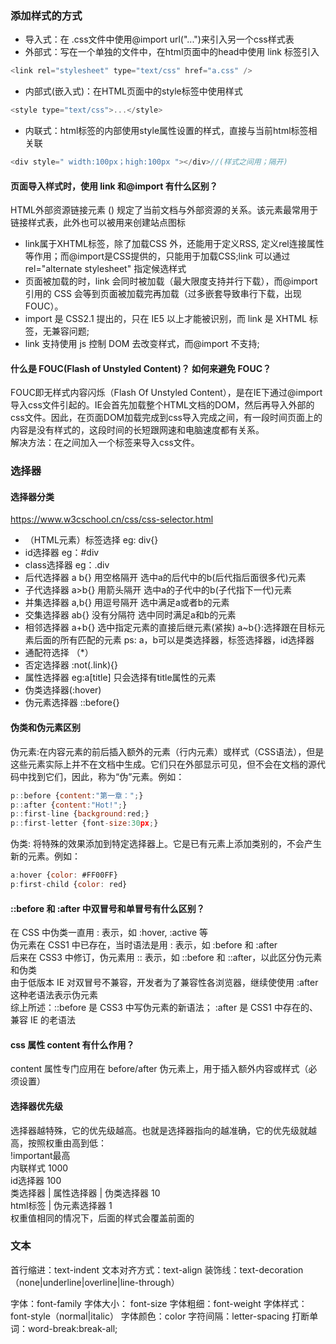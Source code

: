 ### 添加样式的方式
- 导入式：在 .css文件中使用@import url("...")来引入另一个css样式表
- 外部式：写在一个单独的文件中，在html页面中的head中使用 link 标签引入
```javascript
<link rel="stylesheet" type="text/css" href="a.css" />
```
- 内部式(嵌入式)：在HTML页面中的style标签中使用样式 
```javascript
<style type="text/css">...</style>
```
- 内联式：html标签的内部使用style属性设置的样式，直接与当前html标签相关联
```javascript
<div style=" width:100px；high:100px "></div>//(样式之间用；隔开)
```

#### 页面导入样式时，使用 link 和@import 有什么区别？
HTML外部资源链接元素 (<link>) 规定了当前文档与外部资源的关系。该元素最常用于链接样式表，此外也可以被用来创建站点图标
- link属于XHTML标签，除了加载CSS 外，还能用于定义RSS, 定义rel连接属性等作用；而@import是CSS提供的，只能用于加载CSS;link 可以通过 rel="alternate stylesheet" 指定候选样式
- 页面被加载的时，link 会同时被加载（最大限度支持并行下载），而@import 引用的 CSS 会等到页面被加载完再加载（过多嵌套导致串行下载，出现 FOUC）。
- import 是 CSS2.1 提出的，只在 IE5 以上才能被识别，而 link 是 XHTML 标签，无兼容问题;
- link 支持使用 js 控制 DOM 去改变样式，而@import 不支持;

#### 什么是 FOUC(Flash of Unstyled Content)？ 如何来避免 FOUC？
FOUC即无样式内容闪烁（Flash Of Unstyled Content），是在IE下通过@import导入css文件引起的。IE会首先加载整个HTML文档的DOM，然后再导入外部的css文件。因此，在页面DOM加载完成到css导入完成之间，有一段时间页面上的内容是没有样式的，这段时间的长短跟网速和电脑速度都有关系。  
解决方法：在<head>之间加入一个<link>标签来导入css文件。

### 选择器
#### 选择器分类
https://www.w3cschool.cn/css/css-selector.html
- （HTML元素）标签选择   eg: div{}
- id选择器    eg：#div
- class选择器   eg：.div
- 后代选择器 a b{}  用空格隔开   选中a的后代中的b(后代指后面很多代)元素
- 子代选择器 a>b{}  用箭头隔开   选中a的子代中的b(子代指下一代)元素
- 并集选择器 a,b{}  用逗号隔开    选中满足a或者b的元素
- 交集选择器 ab{}   没有分隔符    选中同时满足a和b的元素
- 相邻选择器 a+b{}  选中指定元素的直接后继元素(紧挨)    a~b{}:选择跟在目标元素后面的所有匹配的元素
ps: a，b可以是类选择器，标签选择器，id选择器
- 通配符选择 （*）
- 否定选择器 :not(.link){}
- 属性选择器   eg:a[title] 只会选择有title属性的元素
- 伪类选择器(:hover)
- 伪元素选择器 ::before{}

#### 伪类和伪元素区别
伪元素:在内容元素的前后插入额外的元素（行内元素）或样式（CSS语法），但是这些元素实际上并不在文档中生成。它们只在外部显示可见，但不会在文档的源代码中找到它们，因此，称为“伪”元素。例如：
```javascript
p::before {content:"第一章：";}
p::after {content:"Hot!";}
p::first-line {background:red;} 
p::first-letter {font-size:30px;}
```

伪类: 将特殊的效果添加到特定选择器上。它是已有元素上添加类别的，不会产生新的元素。例如：
```javascript
a:hover {color: #FF00FF} 
p:first-child {color: red}
```

#### ::before 和 :after 中双冒号和单冒号有什么区别？
在 CSS 中伪类一直用 : 表示，如 :hover, :active 等  
伪元素在 CSS1 中已存在，当时语法是用 : 表示，如 :before 和 :after  
后来在 CSS3 中修订，伪元素用 :: 表示，如 ::before 和 ::after，以此区分伪元素和伪类  
由于低版本 IE 对双冒号不兼容，开发者为了兼容性各浏览器，继续使使用 :after 这种老语法表示伪元素  
综上所述：::before 是 CSS3 中写伪元素的新语法； :after 是 CSS1 中存在的、兼容 IE 的老语法

#### css 属性 content 有什么作用？
content 属性专门应用在 before/after 伪元素上，用于插入额外内容或样式（必须设置）

#### 选择器优先级
选择器越特殊，它的优先级越高。也就是选择器指向的越准确，它的优先级就越高，按照权重由高到低：  
!important最高  
内联样式 1000  
id选择器 100  
类选择器 | 属性选择器 | 伪类选择器 10  
html标签 | 伪元素选择器 1  
权重值相同的情况下，后面的样式会覆盖前面的

### 文本
首行缩进：text-indent
文本对齐方式：text-align
装饰线：text-decoration（none|underline|overline|line-through）

字体：font-family
字体大小： font-size
字体粗细：font-weight
字体样式：font-style（normal|italic）
字体颜色：color
字符间隔：letter-spacing
打断单词：word-break:break-all;

